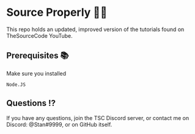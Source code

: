 # Source Properly  👨‍💻
This repo holds an updated, improved version of the tutorials found on TheSourceCode YouTube.

## Prerequisites 📚
Make sure you installed
```
Node.JS
```

## Questions ⁉
If you have any questions, join the TSC Discord server, or contact me on Discord: @Stan#9999, or on GitHub itself.
